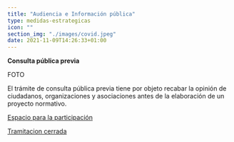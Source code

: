 ```yaml
---
title: "Audiencia e Información pública"
type: medidas-estrategicas
icon: ""
section_img: "./images/covid.jpeg"
date: 2021-11-09T14:26:33+01:00
---
```

**Consulta pública previa**

FOTO

El trámite de consulta pública previa tiene por objeto recabar la opinión de ciudadanos, organizaciones y asociaciones antes de la elaboración de un proyecto normativo.  

[Espacio para la participación](consulta_publica_espacio_participacion.txt)

[Tramitacion cerrada](consulta_publica_tramitacion_cerrada.txt)